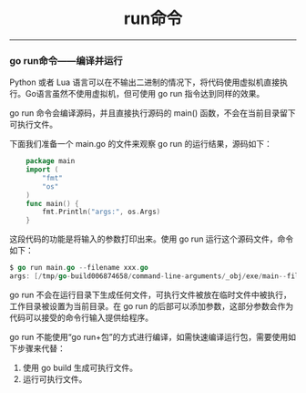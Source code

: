 <center><h1>run命令</h1></center>

---

### go run命令——编译并运行

Python 或者 Lua 语言可以在不输出二进制的情况下，将代码使用虚拟机直接执行。Go语言虽然不使用虚拟机，但可使用 go run 指令达到同样的效果。

go run 命令会编译源码，并且直接执行源码的 main() 函数，不会在当前目录留下可执行文件。

下面我们准备一个 main.go 的文件来观察 go run 的运行结果，源码如下：

```go
    package main
    import (   
        "fmt"
        "os"
    )
    func main() {
        fmt.Println("args:", os.Args)
    }
```

这段代码的功能是将输入的参数打印出来。使用 go run 运行这个源码文件，命令如下：

```go
$ go run main.go --filename xxx.go
args: [/tmp/go-build006874658/command-line-arguments/_obj/exe/main--filename xxx.go]
```

go run 不会在运行目录下生成任何文件，可执行文件被放在临时文件中被执行，工作目录被设置为当前目录。在 go run 的后部可以添加参数，这部分参数会作为代码可以接受的命令行输入提供给程序。

go run 不能使用“go run+包”的方式进行编译，如需快速编译运行包，需要使用如下步骤来代替：

1. 使用 go build 生成可执行文件。
2. 运行可执行文件。

